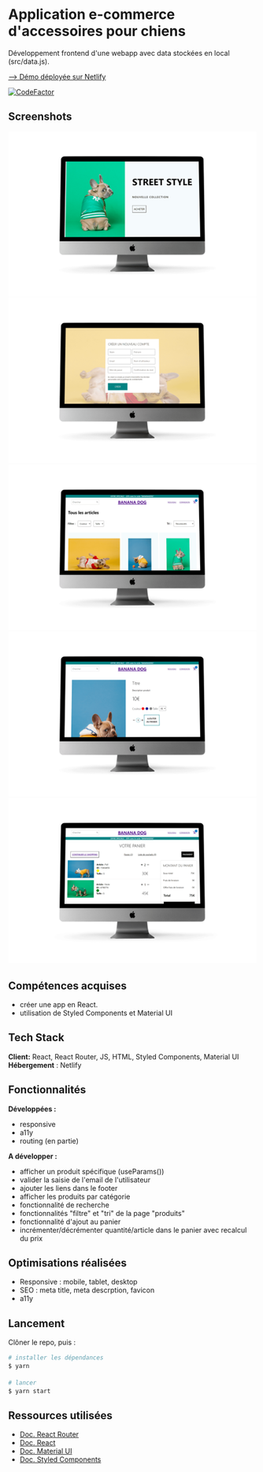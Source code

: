 
# Application e-commerce d'accessoires pour chiens


Développement frontend d'une webapp avec data stockées en local (src/data.js).

[--> Démo déployée sur Netlify](https://banana-dog.netlify.app/)

[![CodeFactor](https://www.codefactor.io/repository/github/carolinesenes/bananadog-ecommerce/badge)](https://www.codefactor.io/repository/github/carolinesenes/bananadog-ecommerce)


## Screenshots

![Home Desktop screenshot](https://github.com/CarolineSenes/bananadog-ecommerce/blob/master/public/assets/screenshots/desktop_home.png)
![Register Desktop screenshot](https://github.com/CarolineSenes/bananadog-ecommerce/blob/master/public/assets/screenshots/desktop_register.png)
![Products Desktop screenshot](https://github.com/CarolineSenes/bananadog-ecommerce/blob/master/public/assets/screenshots/desktop_products.png)
![Product Desktop screenshot](https://github.com/CarolineSenes/bananadog-ecommerce/blob/master/public/assets/screenshots/desktop_product.png)
![Cart Desktop screenshot](https://github.com/CarolineSenes/bananadog-ecommerce/blob/master/public/assets/screenshots/desktop_cart.png)


## Compétences acquises

- créer une app en React.
- utilisation de Styled Components et Material UI
## Tech Stack

**Client:** React, React Router, JS, HTML, Styled Components, Material UI
**Hébergement** : Netlify


  
## Fonctionnalités

**Développées :**

- responsive
- a11y
- routing (en partie)


**A développer :**

- afficher un produit spécifique (useParams())
- valider la saisie de l'email de l'utilisateur
- ajouter les liens dans le footer
- afficher les produits par catégorie
- fonctionnalité de recherche
- fonctionnalités "filtre" et "tri" de la page "produits"
- fonctionnalité d'ajout au panier
- incrémenter/décrémenter quantité/article dans le panier avec recalcul du prix

## Optimisations réalisées
- Responsive : mobile, tablet, desktop
- SEO : meta title, meta descrption, favicon
- a11y



## Lancement
Clôner le repo, puis :

```bash
# installer les dépendances
$ yarn

# lancer
$ yarn start
```

## Ressources utilisées

- [Doc. React Router](https://reactrouter.com/docs/en/v6/upgrading/v5)
- [Doc. React](https://fr.reactjs.org/)
- [Doc. Material UI](https://mui.com/getting-started/installation/)
- [Doc. Styled Components](https://styled-components.com/docs)


  